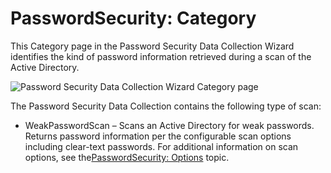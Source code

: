 # PasswordSecurity: Category

This Category page in the Password Security Data Collection Wizard identifies the kind of password information retrieved during a scan of the Active Directory.

![Password Security Data Collection Wizard Category page](/img/product_docs/accessanalyzer/enterpriseauditor/admin/datacollector/adinventory/category.png)

The Password Security Data Collection contains the following type of scan:

- WeakPasswordScan – Scans an Active Directory for weak passwords. Returns password information per the configurable scan options including clear-text passwords. For additional information on scan options, see the[PasswordSecurity: Options](/docs/accessanalyzer/enterpriseauditor/admin/datacollector/passwordsecurity/options.md) topic.
